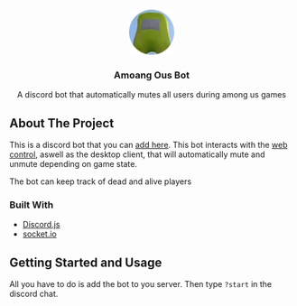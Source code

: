 <!-- PROJECT LOGO -->
<br />
<p align="center">
  <a href="https://github.com/WilliamJChen/AmoangOus">
    <img src="images/logo.png" alt="Logo" width="80" height="80">
  </a>

  <h3 align="center">Amoang Ous Bot</h3>

  <p align="center">
    A discord bot that automatically mutes all users during among us games
  </p>
</p>

## About The Project
This is a discord bot that you can [add here](https://amoangous.me/). This bot interacts with the [web control](https://github.com/WilliamJChen/AmonagOusWebControl), aswell as the desktop client, that will automatically mute and unmute depending on game state.

The bot can keep track of dead and alive players

### Built With
* [Discord.js](https://discord.js.org/#/)
* [socket.io](https://socket.io/)

<!-- GETTING STARTED -->
## Getting Started and Usage
All you have to do is add the bot to you server. Then type `?start` in the discord chat.